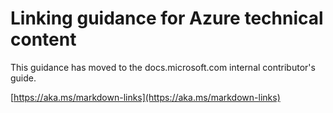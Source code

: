 # Linking guidance for Azure technical content

This guidance has moved to the docs.microsoft.com internal contributor's guide.

[https://aka.ms/markdown-links](https://aka.ms/markdown-links)
